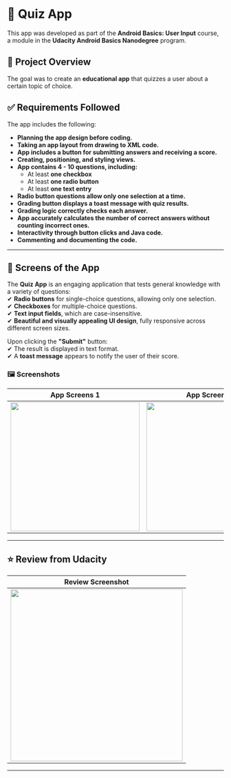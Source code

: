 # 📌 Quiz App  

This app was developed as part of the **Android Basics: User Input** course, a module in the **Udacity Android Basics Nanodegree** program.

## 📌 Project Overview  
The goal was to create an **educational app** that quizzes a user about a certain topic of choice.

## ✅ Requirements Followed  
The app includes the following:  
- **Planning the app design before coding.**  
- **Taking an app layout from drawing to XML code.**  
- **App includes a button for submitting answers and receiving a score.**  
- **Creating, positioning, and styling views.**  
- **App contains 4 - 10 questions, including:**  
  - At least **one checkbox**  
  - At least **one radio button**  
  - At least **one text entry**  
- **Radio button questions allow only one selection at a time.**  
- **Grading button displays a toast message with quiz results.**  
- **Grading logic correctly checks each answer.**  
- **App accurately calculates the number of correct answers without counting incorrect ones.**  
- **Interactivity through button clicks and Java code.**  
- **Commenting and documenting the code.**  

---

## 📱 Screens of the App  
The **Quiz App** is an engaging application that tests general knowledge with a variety of questions:  
✔ **Radio buttons** for single-choice questions, allowing only one selection.  
✔ **Checkboxes** for multiple-choice questions.  
✔ **Text input fields**, which are case-insensitive.  
✔ **Beautiful and visually appealing UI design**, fully responsive across different screen sizes.  

Upon clicking the **"Submit"** button:  
✔ The result is displayed in text format.  
✔ A **toast message** appears to notify the user of their score.  

### 🖼️ **Screenshots**  
| App Screens 1 | App Screens 2 |
|--------------|--------------|
| <img src="Screens/screenshot1.jpg" width="300"> | <img src="Screens/screenshot2.jpg" width="300"> |

---

## ⭐ Review from Udacity  
| Review Screenshot |
|------------------|
| <img src="Review/review.jpg" width="400"> |

---
